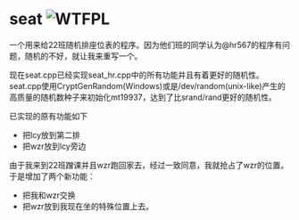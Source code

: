 # seat ![WTFPL](http://www.wtfpl.net/wp-content/uploads/2012/12/wtfpl-badge-2.png)
一个用来给22班随机排座位表的程序。因为他们班的同学认为@hr567的程序有问题，随机的不好，就让我来重写一个。

现在seat.cpp已经实现seat_hr.cpp中的所有功能并且有着更好的随机性。
seat.cpp使用CryptGenRandom(Windows)或是/dev/random(unix-like)产生的高质量的随机数种子来初始化mt19937，达到了比srand/rand更好的随机性。

已实现的原有功能如下
- 把lcy放到第二排
- 把wzr放到lcy旁边

由于我来到22班蹭课并且wzr跑回家去，经过一致同意，我就抢占了wzr的位置。于是增加了两个新功能：
- 把我和wzr交换
- 把wzr放到我现在坐的特殊位置上去。
